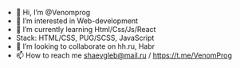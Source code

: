- 👋 Hi, I’m @Venomprog
- 👀 I’m interested in Web-development
- 🌱 I’m currently learning Html/Css/Js/React
- Stack: HTML/CSS, PUG/SCSS, JavaScript
- 💞️ I’m looking to collaborate on hh.ru, Habr
- 📫 How to reach me shaevgleb@mail.ru  / https://t.me/VenomProg

<!---
Venomprog/Venomprog is a ✨ special ✨ repository because its `README.md` (this file) appears on your GitHub profile.
You can click the Preview link to take a look at your changes.
--->
